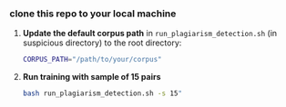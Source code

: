 ### clone this repo to your local machine


1. **Update the default corpus path** in `run_plagiarism_detection.sh` (in suspicious directory) to the root directory:
   ```bash
   CORPUS_PATH="/path/to/your/corpus"

2. **Run training with sample of 15 pairs**
   ```bash
   bash run_plagiarism_detection.sh -s 15"
